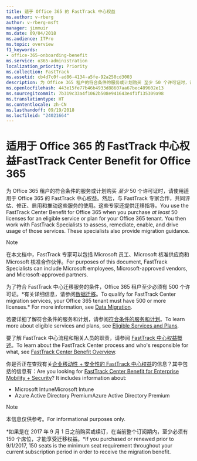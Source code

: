 ```yaml
---
title: 适于 Office 365 的 FastTrack 中心权益
ms.author: v-rberg
author: v-rberg-msft
manager: jimmuir
ms.date: 09/04/2018
ms.audience: ITPro
ms.topic: overview
f1_keywords:
- office-365-onboarding-benefit
ms.service: o365-administration
localization_priority: Priority
ms.collection: FastTrack
ms.assetid: cb4d7c0f-ad86-4134-a5fe-92a250cd3003
description: 为 Office 365 租户的符合条件的服务或计划购买 至少 50 个许可证时，请使用适用于 Office 365 的 FastTrack 中心权益。然后，与 FastTrack 专家合作，共同评估、修正、启用和推动这些服务的使用。这些专家还提供迁移指导。
ms.openlocfilehash: 443e15fe77b46b4933d88607aa67bec489602e13
ms.sourcegitcommit: 7b319c33a4f1062b508e941643e4f1f135309a98
ms.translationtype: HT
ms.contentlocale: zh-CN
ms.lasthandoff: 09/19/2018
ms.locfileid: "24021664"
---
```

# <a name="fasttrack-center-benefit-for-office-365"></a><span data-ttu-id="10f27-105">适用于 Office 365 的 FastTrack 中心权益</span><span class="sxs-lookup"><span data-stu-id="10f27-105">FastTrack Center Benefit for Office 365</span></span>

<span data-ttu-id="10f27-p102">为 Office 365 租户的符合条件的服务或计划购买 *至少* 50 个许可证时，请使用适用于 Office 365 的 FastTrack 中心权益。然后，与 FastTrack 专家合作，共同评估、修正、启用和推动这些服务的使用。这些专家还提供迁移指导。</span><span class="sxs-lookup"><span data-stu-id="10f27-p102">You use the FastTrack Center Benefit for Office 365 when you purchase  *at least*  50 licenses for an eligible service or plan for your Office 365 tenant. You then work with FastTrack Specialists to assess, remediate, enable, and drive usage of those services. These specialists also provide migration guidance.</span></span> 
  
> [!NOTE]
> <span data-ttu-id="10f27-109">在本文档中，FastTrack 专家可以包括 Microsoft 员工、Microsoft 核准供应商和 Microsoft 核准合作伙伴。</span><span class="sxs-lookup"><span data-stu-id="10f27-109">For purposes of this document, FastTrack Specialists can include Microsoft employees, Microsoft-approved vendors, and Microsoft-approved partners.</span></span> 
  
<span data-ttu-id="10f27-110">为了符合 FastTrack 中心迁移服务的条件，Office 365 租户至少必须有 500 个许可证。\*有关详细信息，请参阅[数据迁移](data-migration.md)。</span><span class="sxs-lookup"><span data-stu-id="10f27-110">To qualify for FastTrack Center migration services, your Office 365 tenant must have 500 or more licenses.\* For more information, see [Data Migration](data-migration.md).</span></span>
  
<span data-ttu-id="10f27-111">若要详细了解符合条件的服务和计划，请参阅[符合条件的服务和计划](eligible-services-and-plans.md)。</span><span class="sxs-lookup"><span data-stu-id="10f27-111">To learn more about eligible services and plans, see [Eligible Services and Plans](eligible-services-and-plans.md).</span></span>
  
<span data-ttu-id="10f27-112">要了解 FastTrack 中心流程和相关人员的职责，请参阅 [FastTrack 中心权益概述](fasttrack-benefit-overview.md)。</span><span class="sxs-lookup"><span data-stu-id="10f27-112">To learn about the FastTrack Center process and who's responsible for what, see [FastTrack Center Benefit Overview](fasttrack-benefit-overview.md).</span></span>
  
<span data-ttu-id="10f27-p103">你是否正在查找有关[企业移动性 + 安全性的 FastTrack 中心权益](https://go.microsoft.com/fwlink/?linkid=2005312)的信息？其中包括的信息有：</span><span class="sxs-lookup"><span data-stu-id="10f27-p103">Are you looking for [FastTrack Center Benefit for Enterprise Mobility + Security](https://go.microsoft.com/fwlink/?linkid=2005312)? It includes information about:</span></span>
  
- <span data-ttu-id="10f27-115">Microsoft Intune</span><span class="sxs-lookup"><span data-stu-id="10f27-115">Microsoft Intune</span></span>    
- <span data-ttu-id="10f27-116">Azure Active Directory Premium</span><span class="sxs-lookup"><span data-stu-id="10f27-116">Azure Active Directory Premium</span></span> 
    
> [!NOTE]
> <span data-ttu-id="10f27-117">本信息仅供参考。</span><span class="sxs-lookup"><span data-stu-id="10f27-117">For informational purposes only.</span></span> 
  
<span data-ttu-id="10f27-118">\*如果是在 2017 年 9 月 1 日之前购买或续订，在当前整个订阅期内，至少必须有 150 个席位，才能享受迁移权益。</span><span class="sxs-lookup"><span data-stu-id="10f27-118">\*If you purchased or renewed prior to 9/1/2017, 150 seats is the minimum seat requirement throughout your current subscription period in order to receive the migration benefit.</span></span>
  

 